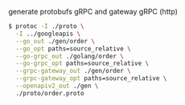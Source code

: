 generate protobufs gRPC and gateway gRPC (http)
```sh
$ protoc -I ./proto \
  -I ../googleapis \
  --go_out ./gen/order \
  --go_opt paths=source_relative \
  --go-grpc_out ./golang/order \
  --go-grpc_opt paths=source_relative \
  --grpc-gateway_out ./gen/order \
  --grpc-gateway_opt paths=source_relative \
  --openapiv2_out ./gen \
  ./proto/order.proto
```
